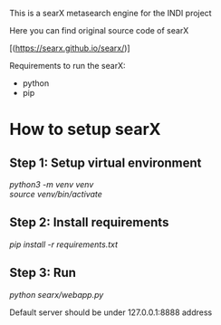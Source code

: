 This is a searX metasearch engine for the INDI project

Here you can find original source code of searX

[(https://searx.github.io/searx/)]

Requirements to run the searX:
- python
- pip

# How to setup searX

## Step 1: Setup virtual environment
*python3 -m venv venv*<br />
*source venv/bin/activate*
## Step 2: Install requirements
*pip install -r requirements.txt*
## Step 3: Run
*python searx/webapp.py*

Default server should be under 127.0.0.1:8888 address